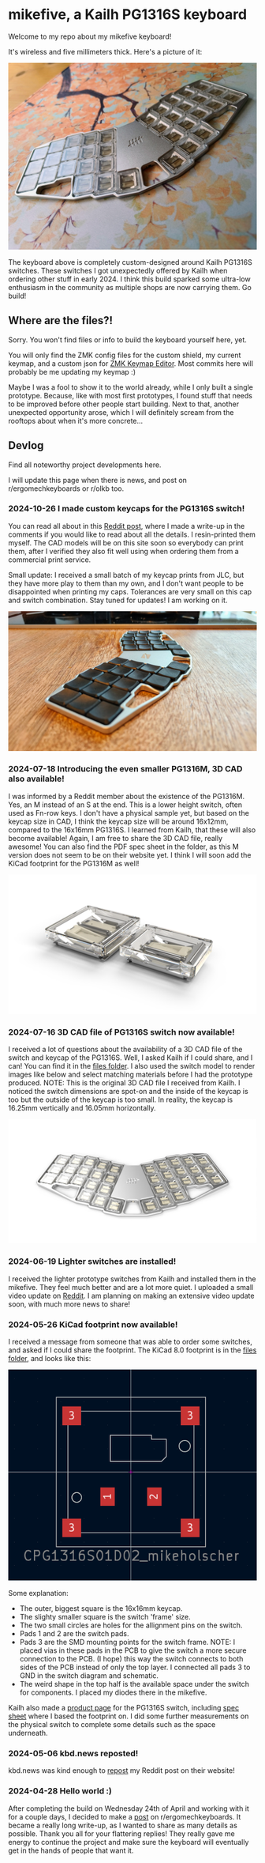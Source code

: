 # mikefive, a Kailh PG1316S keyboard

Welcome to my repo about my mikefive keyboard! 

It's wireless and five millimeters thick. Here's a picture of it:

![](images/mikefive%20done2.jpg)

The keyboard above is completely custom-designed around Kailh PG1316S switches. 
These switches I got unexpectedly offered by Kailh when ordering other stuff in early 2024. 
I think this build sparked some ultra-low enthusiasm in the community as multiple shops are now carrying them. Go build! 

## Where are the files?!

Sorry. You won't find files or info to build the keyboard yourself here, yet. 

You will only find the ZMK config files for the custom shield, my current keymap, and a custom json for [ZMK Keymap Editor](https://nickcoutsos.github.io/keymap-editor/). 
Most commits here will probably be me updating my keymap :)

Maybe I was a fool to show it to the world already, while I only built a single prototype. 
Because, like with most first prototypes, I found stuff that needs to be improved before other people start building. 
Next to that, another unexpected opportunity arose, which I will definitely scream from the rooftops about when it's more concrete...

## Devlog

Find all noteworthy project developments here. 

I will update this page when there is news, and post on r/ergomechkeyboards or r/olkb too.

### 2024-10-26 I made custom keycaps for the PG1316S switch!
You can read all about in this [Reddit post](https://www.reddit.com/r/ErgoMechKeyboards/comments/1gcibfw/custom_keycaps_for_the_ultralow_kailh_pg1316s/), where I made a write-up in the comments if you would like to read about all the details. I resin-printed them myself. The CAD models will be on this site soon so everybody can print them, after I verified they also fit well using when ordering them from a commercial print service.

Small update: I received a small batch of my keycap prints from JLC, but they have more play to them than my own, and I don't want people to be disappointed when printing my caps. Tolerances are very small on this cap and switch combination. Stay tuned for updates! I am working on it.

![](images/mikefivekeycap%20flats.jpg)

### 2024-07-18 Introducing the even smaller PG1316M, 3D CAD also available!
I was informed by a Reddit member about the existence of the PG1316M. Yes, an M instead of an S at the end. This is a lower height switch, often used as Fn-row keys. I don't have a physical sample yet, but based on the keycap size in CAD, I think the keycap size will be around 16x12mm, compared to the 16x16mm PG1316S. I learned from Kailh, that these will also become available! Again, I am free to share the 3D CAD file, really awesome! You can also find the PDF spec sheet in the folder, as this M version does not seem to be on their website yet. I think I will soon add the KiCad footprint for the PG1316M as well!

![](images/PG1316SnMwcap.png)

### 2024-07-16 3D CAD file of PG1316S switch now available!
I received a lot of questions about the availability of a 3D CAD file of the switch and keycap of the PG1316S. Well, I asked Kailh if I could share, and I can! You can find it in the [files folder](/files). I also used the switch model to render images like below and select matching materials before I had the prototype produced. NOTE: This is the original 3D CAD file I received from Kailh. I noticed the switch dimensions are spot-on and the inside of the keycap is too but the outside of the keycap is too small. In reality, the keycap is 16.25mm vertically and 16.05mm horizontally.

![](images/mikefive%20Rendering%20Front.jpg)

### 2024-06-19 Lighter switches are installed!
I received the lighter prototype switches from Kailh and installed them in the mikefive. They feel much better and are a lot more quiet. I uploaded a small video update on [Reddit](https://www.reddit.com/r/olkb/comments/1djruze/new_lighter_kailh_pg1316s_switches_in_the_mikefive/). I am planning on making an extensive video update soon, with much more news to share!

### 2024-05-26 KiCad footprint now available!
I received a message from someone that was able to order some switches, and asked if I could share the footprint. The KiCad 8.0 footprint is in the [files folder](/files), and looks like this:

![](images/PG1316S_footprint_mikeholscher.png)

Some explanation:
- The outer, biggest square is the 16x16mm keycap.
- The slighty smaller square is the switch 'frame' size.
- The two small circles are holes for the allignment pins on the switch.
- Pads 1 and 2 are the switch pads.
- Pads 3 are the SMD mounting points for the switch frame. NOTE: I placed vias in these pads in the PCB to give the switch a more secure connection to the PCB. (I hope) this way the switch connects to both sides of the PCB instead of only the top layer. I connected all pads 3 to GND in the switch diagram and schematic.
- The weird shape in the top half is the available space under the switch for components. I placed my diodes there in the mikefive.

Kailh also made a [product page](https://www.kailhswitch.com/mechanical-keyboard-switches/kailh-ultra-thin-notebook-switch.html) for the PG1316S switch, including [spec sheet](https://www.kailhswitch.com/uploads/15927/files/CPG1316S01D02-data-sheet.pdf?rnd=569) where I based the footprint on. I did some further measurements on the physical switch to complete some details such as the space underneath.

### 2024-05-06 kbd.news reposted!
kbd.news was kind enough to [repost](https://kbd.news/Mikefive-a-Kailh-PG1316S-keyboard-2366.html) my Reddit post on their website!


### 2024-04-28 Hello world :)
After completing the build on Wednesday 24th of April and working with it for a couple days, I decided to make a [post](https://www.reddit.com/r/ErgoMechKeyboards/comments/1cfg3vr/mikefive_a_kailh_pg1316_keyboard/) on r/ergomechkeyboards. 
It became a really long write-up, as I wanted to share as many details as possible.
Thank you all for your flattering replies! They really gave me energy to continue the project and make sure the keyboard will eventually get in the hands of people that want it.

